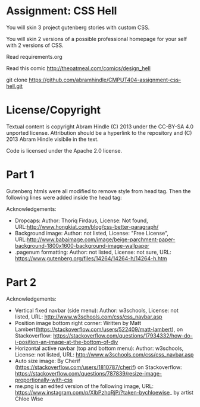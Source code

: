 Assignment: CSS Hell
====================

You will skin 3 project gutenberg stories with custom CSS.

You will skin 2 versions of a possible professional homepage for your
self with 2 versions of CSS.

Read requirements.org

Read this comic http://theoatmeal.com/comics/design_hell

git clone https://github.com/abramhindle/CMPUT404-assignment-css-hell.git

License/Copyright
=================

Textual content is copyright Abram Hindle (C) 2013 under the CC-BY-SA
4.0 unported license. Attribution should be a hyperlink to the
repository and (C) 2013 Abram Hindle visibile in the text.

Code is licensed under the Apache 2.0 license.

Part 1
=======
Gutenberg htmls were all modified to remove style from head tag. Then the following lines were added inside the head tag:
<!-- CSS stylesheet -->
<link href="old.css" rel="stylesheet">

Acknowledgements:
* Dropcaps: Author: Thoriq Firdaus, License: Not found, URL:http://www.hongkiat.com/blog/css-better-paragraph/
* Background image: Author: not listed, License: "Free License", URL:http://www.babaimage.com/image/beige-parchment-paper-background-1800x1600-background-image-wallpaper
* .pagenum formatting: Author: not listed, License: not sure, URL: https://www.gutenberg.org/files/14264/14264-h/14264-h.htm

Part 2
=========
Acknowledgements:
* Vertical fixed navbar (side menu): Author: w3schools, License: not listed, URL: http://www.w3schools.com/css/css_navbar.asp 
* Position image bottom right corner: Written by Matt Lambert(https://stackoverflow.com/users/522409/matt-lambert), on Stackoverflow: https://stackoverflow.com/questions/17934332/how-do-i-position-an-image-at-the-bottom-of-div
* Horizontal active navbar (top and bottom menu): Author: w3schools, License: not listed, URL: http://www.w3schools.com/css/css_navbar.asp
* Auto size image: By Cherif (https://stackoverflow.com/users/1810787/cherif) on Stackoverflow: https://stackoverflow.com/questions/787839/resize-image-proportionally-with-css
* me.png is an edited version of the following image, URL: https://www.instagram.com/p/XlbPzhqRjP/?taken-bychloewise_ by artist Chloe Wise







